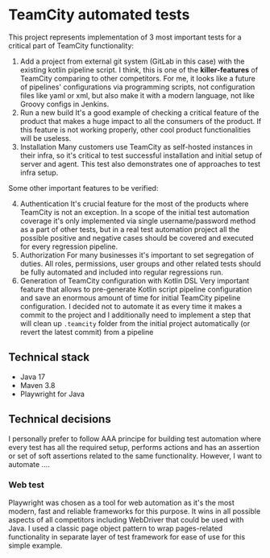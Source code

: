 # TeamCity automated tests

This project represents implementation of 3 most important tests for a critical part of TeamCity functionality:

1. Add a project from external git system (GitLab in this case) with the existing kotlin pipeline script.
   I think, this is one of the **killer-features** of TeamCity comparing to other competitors.
   For me, it looks like a future of pipelines' configurations via programming scripts, not configuration files like
   yaml or xml, but also make it with a modern language, not like Groovy configs in Jenkins.
2. Run a new build
   It's a good example of checking a critical feature of the product that makes a huge impact to all the consumers of
   the product. If this feature is not working properly, other cool product functionalities will be useless.
3. Installation
   Many customers use TeamCity as self-hosted instances in their infra, so it's critical to test successful installation
   and initial setup of server and agent. This test also demonstrates one of approaches to test infra setup.

Some other important features to be verified:

4. Authentication
   It's crucial feature for the most of the products where TeamCity is not an exception.
   In a scope of the initial test automation coverage it's only implemented via single username/password method as a
   part of other tests, but in a real test automation project all the possible positive and negative cases should be
   covered and executed for every regression pipeline.
5. Authorization
   For many businesses it's important to set segregation of duties. All roles, permissions, user groups and other
   related tests should be fully automated and included into regular regressions run.
6. Generation of TeamCity configuration with Kotlin DSL
   Very important feature that allows to pre-generate Kotlin script pipeline configuration and save an enormous amount
   of time for initial TeamCity pipeline configuration. I decided not to automate it as every time it makes a commit to
   the project and I additionally need to implement a step that will clean up `.teamcity` folder from the initial
   project automatically (or revert the latest commit) from a pipeline

## Technical stack

- Java 17
- Maven 3.8
- Playwright for Java

## Technical decisions

I personally prefer to follow AAA principe for building test automation where every test has all the required setup,
performs actions and has an assertion or set of soft assertions related to the same functionality.
However, I want to automate ....

### Web test

Playwright was chosen as a tool for web automation as it's the most modern, fast and reliable frameworks for this
purpose. It wins in all possible aspects of all competitors including WebDriver that could be used with Java.
I used a classic page object pattern to wrap pages-related functionality in separate layer of test framework for ease of
use for this simple example. 

